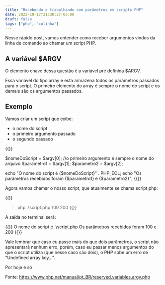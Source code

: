 ```yaml
---
title: "Recebendo e trabalhando com parâmetros em scripts PHP"
date: 2022-10-17T21:30:27-03:00
draft: false
tags: ["php", "colinha"]
---
```


Nesse rápido post, vamos entender como receber argumentos vindos da linha de comando ao chamar um script PHP.

## A variável $ARGV
O elemento chave dessa questão é a variável pré definida $ARGV. 

Essa variável do tipo array e esta  armazena todos os parâmetros passados para o script.
O primeiro elemento do array é sempre o nome do script e os demais são os argumentos passados.

## Exemplo

Vamos criar um script que exibe:
- o nome do script
- o primeiro argumento passado
- o segundo passado

{{<highlight php>}}

$nomeDoScript = $argv[0]; //o primeiro argumento é sempre o nome do arquivo
$parametro1 = $argv[1];
$parametro2 = $argv[2];

echo "O nome do script é {$nomeDoScript}" . PHP_EOL;
echo "Os parâmetros recebidos foram {$parametro1} e {$parametro2}";
{{</highlight>}}

Agora vamos chamar o nosso script, que atualmente se chama script.php:

{{<highlight bash>}}
> php .\script.php 100 200
{{</highlight>}}

A saída no terminal será:

{{<highlight terminal>}}
O nome do script é .\script.php
Os parâmetros recebidos foram 100 e 200
{{</highlight>}}

Vale lembrar que caso eu passe mais do que dois parâmetros, o script não apresentará nenhum erro, porém, caso eu passar menos argumentos do que o script utiliza (que nesse caso são dois), o PHP sobe um erro de "Undefined array key...".

Por hoje é só

Fonte: https://www.php.net/manual/pt_BR/reserved.variables.argv.php